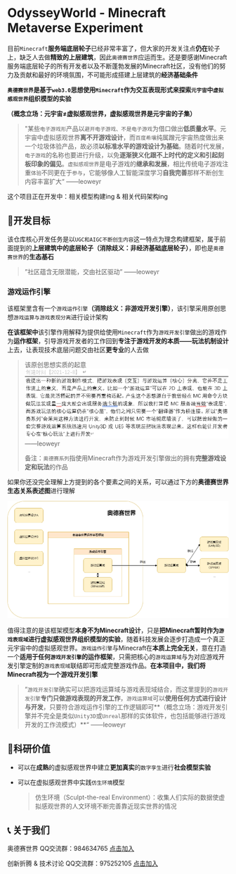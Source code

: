 # OdysseyWorld - Minecraft Metaverse Experiment

目前`Minecraft`**服务端底层轮子**已经非常丰富了，但大家的开发关注点**仍在**轮子上，缺乏人去做**精致的上层建筑**，因此`奥德赛世界`应运而生。还是要感谢Minecraft服务端底层轮子的所有开发者以及不断蓬勃发展的Minecraft社区，没有他们的努力及贡献和最好的环境氛围，不可能形成搭建上层建筑的**经济基础条件**



**`奥德赛世界`是基于`web3.0`思想使用`Minecraft`作为交互表现形式来探索`元宇宙`中`虚拟感观世界`组织模型的实验**

**（概念立场：元宇宙≠虚拟感观世界，虚拟感观世界是元宇宙的子集）**

>"某些`电子游戏形`产品以`避开电子游戏、不是电子游戏`为借口做出**低质量水平**。元宇宙中虚拟感观世界**离不开游戏设计**，而`百度希壤`纯属蹭元宇宙热度做出来一个垃圾体验产品，故必须**以标准水平的游戏设计为基础**。随着时代发展，`电子游戏`的名称也要进行升级，以免**逐渐狭义化跟不上时代的定义和引起刻板印象的偏见**。`虚拟感观世界`是电子游戏的**继承和发展**，相比传统电子游戏注重`体验`不同更在于`参与`，它能够像人工智能深度学习**自我完善**那样不断创生内容丰富扩大“      ——leoweyr

这个项目正在开发中：相关模型构建ing  & 相关代码架构ing



## 📕开发目标

该仓库核心开发任务是以`UGC和AIGC不断创生内容`这一特点为理念构建框架，属于前面提到的**上层建筑中的底层轮子（消除歧义：非经济基础底层轮子）**，即也是`奥德赛世界`的**生态基石**

> ”社区蕴含无限潜能，交由社区驱动”      ——leoweyr



### 游戏运作引擎

该框架里含有一个`游戏运作引擎`**（消除歧义：非游戏开发引擎）**，该引擎采用原创思想`游戏运算与游戏表现分离`进行设计架构

**在该框架中**该引擎作用解释为提供给使用`Minecraft`作为`游戏开发引擎`做出的游戏作为**运作框架**，引导游戏开发者的工作回到**专注于游戏开发的本质——玩法机制设计**上去，让表现技术底层问题交由社区**更专业**的人去做

> 该原创思想实质的起意
> ![explain](assets/img/explain.png) 
> ——leoweyr
>
> 备注：`奥德赛系列`指使用Minecraft作为游戏开发引擎做出的拥有**完整游戏设定和玩法**的作品



如果你还没完全理解上方提到的各个要素之间的关系，可以通过下方的**奥德赛世界生态关系表述图**进行理解

![relationship](assets/img/relationship.png)

值得注意的是该框架模型**本身不为Minecraft设计**，只是**把Minecraft暂时作为`游戏表现域`进行虚拟感观世界组织模型的实验**，随着科技发展会逐步打造成一个真正元宇宙中的虚拟感观世界。`游戏运作引擎`与Minecraft在**本质上完全无关**，意在打造一个**适用于任何`游戏开发引擎`的运作框架**，只需把核心的`游戏运算域`与为对应游戏开发引擎定制的`游戏表现域`联结即可形成完整游戏作品。**在本项目中，我们将Minecraft视为一个游戏开发引擎**

> ”`游戏开发引擎`确实可以把游戏运算域与游戏表现域结合，而这里提到的`游戏开发引擎`**专门只做游戏表现的开发工作**，`游戏运算域`可以**使用任何方式进行设计与开发**，只要符合游戏运作引擎的工作逻辑即可**（概念立场：游戏开发引擎并不完全是类似`Unity3D`或`Unreal`那样的实体软件，也包括能够进行游戏开发的工作流模式）**“      ——leoweyr



## 💉科研价值

- 可以在**成熟**的虚拟感观世界中建立**更加真实**的`数字孪生`进行**社会模型实验**

- 可以在虚拟感观世界中实践`仿生环境`模型

  > 仿生环境（Sculpt-the-real Environment）：收集人们实际的数据使虚拟感观世界的人文环境不断完善靠近现实世界的情况



## 📞 关于我们

奥德赛世界 QQ交流群：984634765 [点击加入](https://jq.qq.com/?_wv=1027&k=hLyp068y) 

创新折腾 & 技术讨论 QQ交流群：975252105 [点击加入](https://jq.qq.com/?_wv=1027&k=7n1ZUTWL) 
